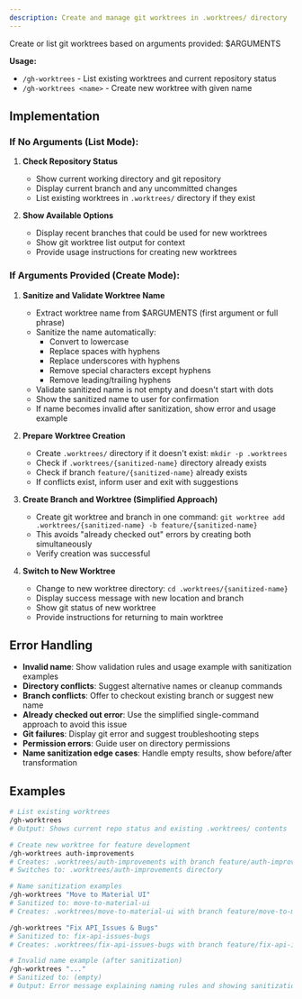 ```yaml
---
description: Create and manage git worktrees in .worktrees/ directory
---
```


Create or list git worktrees based on arguments provided: $ARGUMENTS

**Usage:**
- `/gh-worktrees` - List existing worktrees and current repository status
- `/gh-worktrees <name>` - Create new worktree with given name

## Implementation

### If No Arguments (List Mode):
1. **Check Repository Status**
   - Show current working directory and git repository
   - Display current branch and any uncommitted changes
   - List existing worktrees in `.worktrees/` directory if they exist

2. **Show Available Options**
   - Display recent branches that could be used for new worktrees
   - Show git worktree list output for context
   - Provide usage instructions for creating new worktrees

### If Arguments Provided (Create Mode):
1. **Sanitize and Validate Worktree Name**
   - Extract worktree name from $ARGUMENTS (first argument or full phrase)
   - Sanitize the name automatically:
     - Convert to lowercase
     - Replace spaces with hyphens
     - Replace underscores with hyphens
     - Remove special characters except hyphens
     - Remove leading/trailing hyphens
   - Validate sanitized name is not empty and doesn't start with dots
   - Show the sanitized name to user for confirmation
   - If name becomes invalid after sanitization, show error and usage example

2. **Prepare Worktree Creation**
   - Create `.worktrees/` directory if it doesn't exist: `mkdir -p .worktrees`
   - Check if `.worktrees/{sanitized-name}` directory already exists
   - Check if branch `feature/{sanitized-name}` already exists
   - If conflicts exist, inform user and exit with suggestions

3. **Create Branch and Worktree (Simplified Approach)**
   - Create git worktree and branch in one command: `git worktree add .worktrees/{sanitized-name} -b feature/{sanitized-name}`
   - This avoids "already checked out" errors by creating both simultaneously
   - Verify creation was successful

4. **Switch to New Worktree**
   - Change to new worktree directory: `cd .worktrees/{sanitized-name}`
   - Display success message with new location and branch
   - Show git status of new worktree
   - Provide instructions for returning to main worktree

## Error Handling
- **Invalid name**: Show validation rules and usage example with sanitization examples
- **Directory conflicts**: Suggest alternative names or cleanup commands
- **Branch conflicts**: Offer to checkout existing branch or suggest new name
- **Already checked out error**: Use the simplified single-command approach to avoid this issue
- **Git failures**: Display git error and suggest troubleshooting steps
- **Permission errors**: Guide user on directory permissions
- **Name sanitization edge cases**: Handle empty results, show before/after transformation

## Examples

```bash
# List existing worktrees
/gh-worktrees
# Output: Shows current repo status and existing .worktrees/ contents

# Create new worktree for feature development
/gh-worktrees auth-improvements
# Creates: .worktrees/auth-improvements with branch feature/auth-improvements
# Switches to: .worktrees/auth-improvements directory

# Name sanitization examples
/gh-worktrees "Move to Material UI"
# Sanitized to: move-to-material-ui
# Creates: .worktrees/move-to-material-ui with branch feature/move-to-material-ui

/gh-worktrees "Fix API_Issues & Bugs"
# Sanitized to: fix-api-issues-bugs
# Creates: .worktrees/fix-api-issues-bugs with branch feature/fix-api-issues-bugs

# Invalid name example (after sanitization)
/gh-worktrees "..."
# Sanitized to: (empty)
# Output: Error message explaining naming rules and showing sanitization process
```